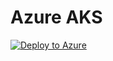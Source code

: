 # Azure AKS

[![Deploy to Azure](https://aka.ms/deploytoazurebutton)](https://portal.azure.com/#create/Microsoft.Template/uri/https%3A%2F%2Fraw.githubusercontent.com%2FDigital-MOB-Filecoin%2Flotus-cloud-templates%2Fmain%2Faks%2Fazuredeploy.json)
